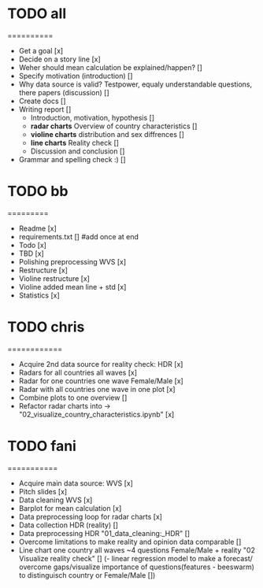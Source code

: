 # TODO all
==========
- Get a goal [x]
- Decide on a story line [x]
- Weher should mean calculation be explained/happen? []
- Specify motivation (introduction) []
- Why data source is valid? Testpower, equaly understandable questions, there papers (discussion) []
- Create docs []
- Writing report []
    - Introduction, motivation, hypothesis []
    - **radar charts** Overview of country characteristics []
    - **violine charts** distribution and sex diffrences []
    - **line charts** Reality check []
    -  Discussion and conclusion []
- Grammar and spelling check :) []

# TODO bb
=========
- Readme [x] 
- requirements.txt [] #add once at end
- Todo [x]
- TBD [x]
- Polishing preprocessing WVS [x]
- Restructure [x]
- Violine restructure [x]
- Violine added mean line + std [x] 
- Statistics [x]


# TODO chris
============
- Acquire 2nd data source for reality check: HDR [x]
- Radars for all countries all waves [x]
- Radar for one countries one wave Female/Male [x]
- Radar with all countries one wave in one plot [x]
- Combine plots to one overview []
- Refactor radar charts into -> "02_visualize_country_characteristics.ipynb" [x]


# TODO fani
===========
- Acquire main data source: WVS [x]
- Pitch slides [x]
- Data cleaning WVS [x]
- Barplot for mean calculation [x]
- Data preprocessing loop for radar charts [x]
- Data collection HDR (reality) []
- Data preprocessing HDR "01_data_cleaning:_HDR" [] 
- Overcome limitations to make reality and opinion data comparable []
- Line chart one country all waves ~4 questions Female/Male + reality "02 Visualize reality check" []
(- linear regression model to make a forecast/ overcome gaps/visualize importance of questions(features - beeswarm) to distinguisch country or Female/Male [])
